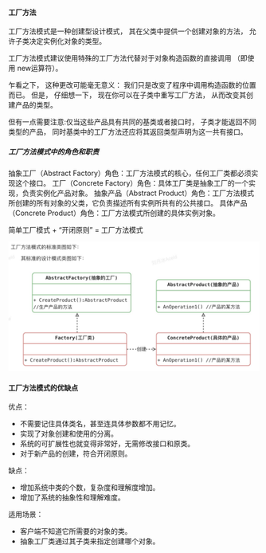 
#### 工厂方法
工厂方法模式是一种创建型设计模式， 其在父类中提供一个创建对象的方法， 允许子类决定实例化对象的类型。

工厂方法模式建议使用特殊的工厂方法代替对于对象构造函数的直接调用 （即使用 new运算符）。

乍看之下， 这种更改可能毫无意义： 我们只是改变了程序中调用构造函数的位置而已。 但是， 仔细想一下， 现在你可以在子类中重写工厂方法， 从而改变其创建产品的类型。

但有一点需要注意:仅当这些产品具有共同的基类或者接口时， 子类才能返回不同类型的产品， 同时基类中的工厂方法还应将其返回类型声明为这一共有接口。

##### 工厂方法模式中的角色和职责
抽象工厂（Abstract Factory）角色：工厂方法模式的核心，任何工厂类都必须实现这个接口。
工厂（Concrete Factory）角色：具体工厂类是抽象工厂的一个实现，负责实例化产品对象。
抽象产品（Abstract Product）角色：工厂方法模式所创建的所有对象的父类，它负责描述所有实例所共有的公共接口。
具体产品（Concrete Product）角色：工厂方法模式所创建的具体实例对象。

简单工厂模式  + “开闭原则” =    工厂方法模式

![示意图](./factory-method.jpg)



#### 工厂方法模式的优缺点
优点： 
- 不需要记住具体类名，甚至连具体参数都不用记忆。 
- 实现了对象创建和使用的分离。 
- 系统的可扩展性也就变得非常好，无需修改接口和原类。 
- 对于新产品的创建，符合开闭原则。

缺点： 
- 增加系统中类的个数，复杂度和理解度增加。 
- 增加了系统的抽象性和理解难度。

适用场景： 
- 客户端不知道它所需要的对象的类。 
- 抽象工厂类通过其子类来指定创建哪个对象。
